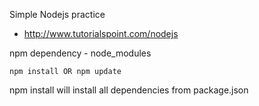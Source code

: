 Simple Nodejs practice

* http://www.tutorialspoint.com/nodejs


npm dependency - node_modules
```
npm install OR npm update
```
npm install will install all dependencies from package.json